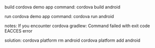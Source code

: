 build cordova demo app command:
cordova build android

run cordova demo app command:
cordova run android

notes: If you encounter cordova gradlew: Command failed with exit code EACCES error

solution: cordova platform rm android
          cordova platform add android
